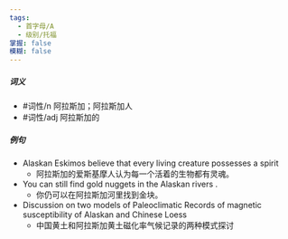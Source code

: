 ```yaml
---
tags:
  - 首字母/A
  - 级别/托福
掌握: false
模糊: false
---
```

##### 词义
- #词性/n  阿拉斯加；阿拉斯加人
- #词性/adj   阿拉斯加的
##### 例句
- Alaskan Eskimos believe that every living creature possesses a spirit
	- 阿拉斯加的爱斯基摩人认为每一个活着的生物都有灵魂。
- You can still find gold nuggets in the Alaskan rivers .
	- 你仍可以在阿拉斯加河里找到金块。
- Discussion on two models of Paleoclimatic Records of magnetic susceptibility of Alaskan and Chinese Loess
	- 中国黄土和阿拉斯加黄土磁化率气候记录的两种模式探讨
